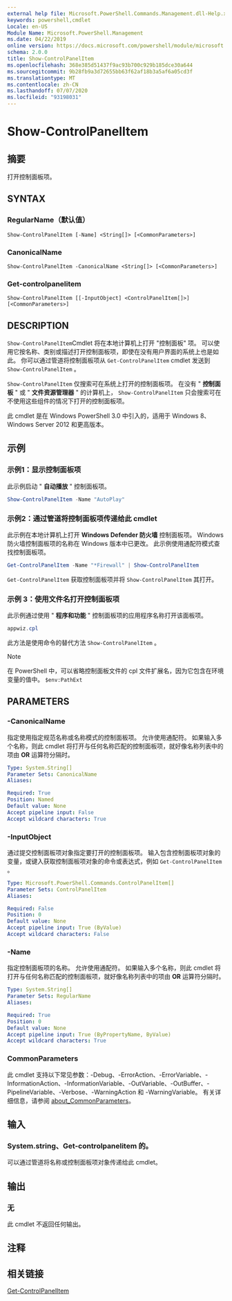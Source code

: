 ```yaml
---
external help file: Microsoft.PowerShell.Commands.Management.dll-Help.xml
keywords: powershell,cmdlet
Locale: en-US
Module Name: Microsoft.PowerShell.Management
ms.date: 04/22/2019
online version: https://docs.microsoft.com/powershell/module/microsoft.powershell.management/show-controlpanelitem?view=powershell-5.1&WT.mc_id=ps-gethelp
schema: 2.0.0
title: Show-ControlPanelItem
ms.openlocfilehash: 368e385d51437f9ac93b700c929b185dce30a644
ms.sourcegitcommit: 9b28fb9a3d72655bb63f62af18b3a5af6a05cd3f
ms.translationtype: MT
ms.contentlocale: zh-CN
ms.lasthandoff: 07/07/2020
ms.locfileid: "93198031"
---
```

# Show-ControlPanelItem

## 摘要
打开控制面板项。

## SYNTAX

### RegularName（默认值）

```
Show-ControlPanelItem [-Name] <String[]> [<CommonParameters>]
```

### CanonicalName

```
Show-ControlPanelItem -CanonicalName <String[]> [<CommonParameters>]
```

### Get-controlpanelitem

```
Show-ControlPanelItem [[-InputObject] <ControlPanelItem[]>] [<CommonParameters>]
```

## DESCRIPTION

`Show-ControlPanelItem`Cmdlet 将在本地计算机上打开 "控制面板" 项。 可以使用它按名称、类别或描述打开控制面板项，即使在没有用户界面的系统上也是如此。 你可以通过管道将控制面板项从 `Get-ControlPanelItem` cmdlet 发送到 `Show-ControlPanelItem` 。

`Show-ControlPanelItem` 仅搜索可在系统上打开的控制面板项。 在没有 " **控制面板** " 或 " **文件资源管理器** " 的计算机上， `Show-ControlPanelItem` 只会搜索可在不使用这些组件的情况下打开的控制面板项。

此 cmdlet 是在 Windows PowerShell 3.0 中引入的，适用于 Windows 8、Windows Server 2012 和更高版本。

## 示例

### 示例1：显示控制面板项

此示例启动 " **自动播放** " 控制面板项。

```powershell
Show-ControlPanelItem -Name "AutoPlay"
```

### 示例2：通过管道将控制面板项传递给此 cmdlet

此示例在本地计算机上打开 **Windows Defender 防火墙** 控制面板项。
Windows 防火墙控制面板项的名称在 Windows 版本中已更改。 此示例使用通配符模式查找控制面板项。

```powershell
Get-ControlPanelItem -Name "*Firewall" | Show-ControlPanelItem
```

`Get-ControlPanelItem` 获取控制面板项并将 `Show-ControlPanelItem` 其打开。

### 示例 3：使用文件名打开控制面板项

此示例通过使用 " **程序和功能** " 控制面板项的应用程序名称打开该面板项。

```powershell
appwiz.cpl
```

此方法是使用命令的替代方法 `Show-ControlPanelItem` 。

> [!NOTE]
> 在 PowerShell 中，可以省略控制面板文件的 cpl 文件扩展名，因为它包含在环境变量的值中。 `$env:PathExt`

## PARAMETERS

### -CanonicalName

指定使用指定规范名称或名称模式的控制面板项。 允许使用通配符。 如果输入多个名称，则此 cmdlet 将打开与任何名称匹配的控制面板项，就好像名称列表中的项由 **OR** 运算符分隔时。

```yaml
Type: System.String[]
Parameter Sets: CanonicalName
Aliases:

Required: True
Position: Named
Default value: None
Accept pipeline input: False
Accept wildcard characters: True
```

### -InputObject

通过提交控制面板项对象指定要打开的控制面板项。 输入包含控制面板项对象的变量，或键入获取控制面板项对象的命令或表达式，例如 `Get-ControlPanelItem` 。

```yaml
Type: Microsoft.PowerShell.Commands.ControlPanelItem[]
Parameter Sets: ControlPanelItem
Aliases:

Required: False
Position: 0
Default value: None
Accept pipeline input: True (ByValue)
Accept wildcard characters: False
```

### -Name

指定控制面板项的名称。 允许使用通配符。 如果输入多个名称，则此 cmdlet 将打开与任何名称匹配的控制面板项，就好像名称列表中的项由 **OR** 运算符分隔时。

```yaml
Type: System.String[]
Parameter Sets: RegularName
Aliases:

Required: True
Position: 0
Default value: None
Accept pipeline input: True (ByPropertyName, ByValue)
Accept wildcard characters: True
```

### CommonParameters

此 cmdlet 支持以下常见参数：-Debug、-ErrorAction、-ErrorVariable、-InformationAction、-InformationVariable、-OutVariable、-OutBuffer、-PipelineVariable、-Verbose、-WarningAction 和 -WarningVariable。 有关详细信息，请参阅 [about_CommonParameters](https://go.microsoft.com/fwlink/?LinkID=113216)。

## 输入

### System.string、Get-controlpanelitem 的。

可以通过管道将名称或控制面板项对象传递给此 cmdlet。

## 输出

### 无

此 cmdlet 不返回任何输出。

## 注释

## 相关链接

[Get-ControlPanelItem](Get-ControlPanelItem.md)
